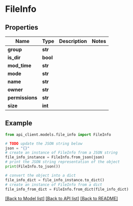 # FileInfo


## Properties

Name | Type | Description | Notes
------------ | ------------- | ------------- | -------------
**group** | **str** |  | 
**is_dir** | **bool** |  | 
**mod_time** | **str** |  | 
**mode** | **str** |  | 
**name** | **str** |  | 
**owner** | **str** |  | 
**permissions** | **str** |  | 
**size** | **int** |  | 

## Example

```python
from api_client.models.file_info import FileInfo

# TODO update the JSON string below
json = "{}"
# create an instance of FileInfo from a JSON string
file_info_instance = FileInfo.from_json(json)
# print the JSON string representation of the object
print(FileInfo.to_json())

# convert the object into a dict
file_info_dict = file_info_instance.to_dict()
# create an instance of FileInfo from a dict
file_info_from_dict = FileInfo.from_dict(file_info_dict)
```
[[Back to Model list]](../README.md#documentation-for-models) [[Back to API list]](../README.md#documentation-for-api-endpoints) [[Back to README]](../README.md)



